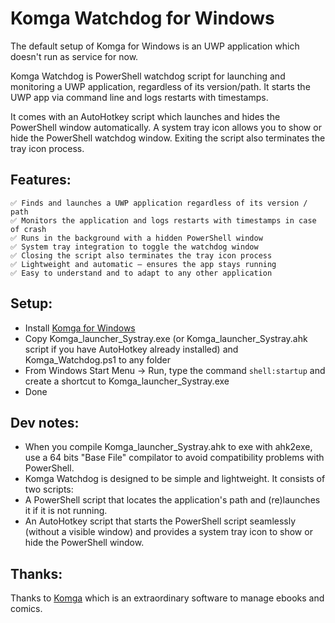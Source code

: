 # Komga Watchdog for Windows

The default setup of Komga for Windows is an UWP application which doesn't run as service for now.

Komga Watchdog is PowerShell watchdog script for launching and monitoring a UWP application, regardless of its version/path. It starts the UWP app via command line and logs restarts with timestamps.

It comes with an AutoHotkey script which launches and hides the PowerShell window automatically. A system tray icon allows you to show or hide the PowerShell watchdog window. Exiting the script also terminates the tray icon process.

## Features:

    ✅ Finds and launches a UWP application regardless of its version / path
    ✅ Monitors the application and logs restarts with timestamps in case of crash
    ✅ Runs in the background with a hidden PowerShell window
    ✅ System tray integration to toggle the watchdog window
    ✅ Closing the script also terminates the tray icon process
    ✅ Lightweight and automatic – ensures the app stays running
    ✅ Easy to understand and to adapt to any other application


## Setup:

- Install [Komga for Windows](https://download.komga.org/)
- Copy Komga_launcher_Systray.exe (or Komga_launcher_Systray.ahk script if you have AutoHotkey already installed) and Komga_Watchdog.ps1 to any folder
- From Windows Start Menu -> Run, type the command `shell:startup` and create a shortcut to Komga_launcher_Systray.exe
- Done

## Dev notes:

- When you compile Komga_launcher_Systray.ahk to exe with ahk2exe, use a 64 bits "Base File" compilator to avoid compatibility problems with PowerShell.
- Komga Watchdog is designed to be simple and lightweight. It consists of two scripts:
 - A PowerShell script that locates the application's path and (re)launches it if it is not running.
 - An AutoHotkey script that starts the PowerShell script seamlessly (without a visible window) and provides a system tray icon to show or hide the PowerShell window.

## Thanks:

Thanks to [Komga](https://komga.org/) which is an extraordinary software to manage ebooks and comics.